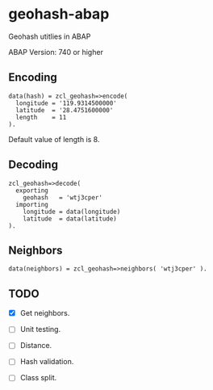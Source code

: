 # geohash-abap
Geohash utitlies in ABAP

ABAP Version: 740 or higher

## Encoding
    data(hash) = zcl_geohash=>encode(
      longitude = '119.9314500000'
      latitude  = '28.4751600000'
      length    = 11
    ).
Default value of length is 8.

## Decoding
    zcl_geohash=>decode(
      exporting
        geohash   = 'wtj3cper'
      importing
        longitude = data(longitude)
        latitude  = data(latitude)
    ).
## Neighbors
    data(neighbors) = zcl_geohash=>neighbors( 'wtj3cper' ).
## TODO
- [x] Get neighbors.
- [ ] Unit testing.
- [ ] Distance.
- [ ] Hash validation.
- [ ] Class split.

